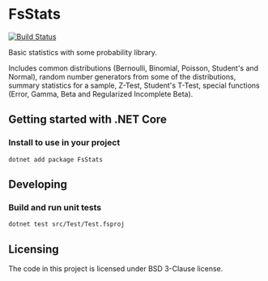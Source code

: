 # FsStats

[![Build Status](https://travis-ci.org/Alexander-Ignatyev/FsStats.svg?branch=master)](https://travis-ci.org/Alexander-Ignatyev/FsStats)

Basic statistics with some probability library.

Includes common distributions (Bernoulli, Binomial, Poisson, Student's and Normal), random number generators from some of the distributions, summary statistics for a sample, Z-Test, Student's T-Test, special functions (Error, Gamma, Beta and Regularized Incomplete Beta).

## Getting started with .NET Core

### Install to use in your project

```(bash)
dotnet add package FsStats
```

## Developing

### Build and run unit tests

```(bash)
dotnet test src/Test/Test.fsproj
```

## Licensing

The code in this project is licensed under BSD 3-Clause license.
